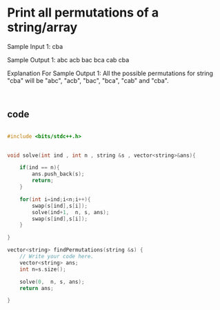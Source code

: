 #  Print all permutations of a string/array

Sample Input 1:
cba


Sample Output 1:
abc
acb
bac
bca
cab
cba


Explanation For Sample Output 1:
All the possible permutations for string "cba" will be "abc", "acb", "bac", "bca", "cab" and "cba".


```md



```

## code
```cpp

#include <bits/stdc++.h> 
 

void solve(int ind , int n , string &s , vector<string>&ans){

    if(ind == n){
        ans.push_back(s);
        return;
    }

    for(int i=ind;i<n;i++){
        swap(s[ind],s[i]);
        solve(ind+1,  n, s, ans);
        swap(s[ind],s[i]);
    }

}

vector<string> findPermutations(string &s) {
    // Write your code here.
    vector<string> ans;
    int n=s.size();

    solve(0,  n, s, ans);
    return ans;

}

```